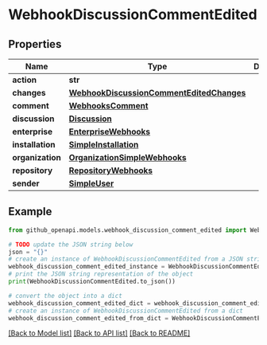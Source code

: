 # WebhookDiscussionCommentEdited


## Properties

Name | Type | Description | Notes
------------ | ------------- | ------------- | -------------
**action** | **str** |  | 
**changes** | [**WebhookDiscussionCommentEditedChanges**](WebhookDiscussionCommentEditedChanges.md) |  | 
**comment** | [**WebhooksComment**](WebhooksComment.md) |  | 
**discussion** | [**Discussion**](Discussion.md) |  | 
**enterprise** | [**EnterpriseWebhooks**](EnterpriseWebhooks.md) |  | [optional] 
**installation** | [**SimpleInstallation**](SimpleInstallation.md) |  | [optional] 
**organization** | [**OrganizationSimpleWebhooks**](OrganizationSimpleWebhooks.md) |  | [optional] 
**repository** | [**RepositoryWebhooks**](RepositoryWebhooks.md) |  | 
**sender** | [**SimpleUser**](SimpleUser.md) |  | 

## Example

```python
from github_openapi.models.webhook_discussion_comment_edited import WebhookDiscussionCommentEdited

# TODO update the JSON string below
json = "{}"
# create an instance of WebhookDiscussionCommentEdited from a JSON string
webhook_discussion_comment_edited_instance = WebhookDiscussionCommentEdited.from_json(json)
# print the JSON string representation of the object
print(WebhookDiscussionCommentEdited.to_json())

# convert the object into a dict
webhook_discussion_comment_edited_dict = webhook_discussion_comment_edited_instance.to_dict()
# create an instance of WebhookDiscussionCommentEdited from a dict
webhook_discussion_comment_edited_from_dict = WebhookDiscussionCommentEdited.from_dict(webhook_discussion_comment_edited_dict)
```
[[Back to Model list]](../README.md#documentation-for-models) [[Back to API list]](../README.md#documentation-for-api-endpoints) [[Back to README]](../README.md)


